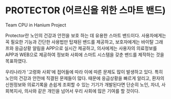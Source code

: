 # PROTECTOR (어르신을 위한 스마트 밴드)
Team CPU in Hanium Project

Protector란 노인의 건강과 안전을 보호 하는 데 유용한 스마트 밴드이다. 사용자에게는 꼭 필요한 기능과 간단한 사용법만 탑재된 밴드를 제공하고, 보호자에게는 바이탈 그래프와 응급상황 알림을 APP으로 실시간 제공하고, 의사에게는 사용자의 의료정보를 APP과 WEB으로 제공하여 정보화 사회에 스마트 시스템을 갖춘 밴드를 제작하는 것을 목표하였다.

우리나라가 '고령화 사회'에 접어듦에 따라 이에 따른 문제도 많이 발생하고 있다. 특히 노인의 건강과 안전에 직결된 문제들이 많다. 때문에 응급상황을 빠르게 알리고, 환자의 신원정보와 의료기록을 손쉽게 조회할 수 있는 기기가 개발된다면 단순히 노인, 자녀, 사회복지사, 의사와 같은 개인을 넘어서 우리 사회에 많은 기여를 할 것이다.
